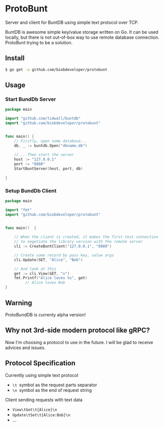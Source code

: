 # ProtoBunt
Server and client for BuntDB using simple text protocol over TCP. 

BuntDB is awesome simple key/value storage written on Go. 
It can be used locally, but there is not out-of-box way to use remote database connection.
ProtoBunt trying to be a solution.

## Install
```sh
$ go get -u github.com/biobdeveloper/protobunt
```
## Usage

### Start BundDb Server
```go
package main

import "github.com/tidwall/buntdb"
import "github.com/biobdeveloper/protobunt"


func main() {
	// Firstly, open some database...
	db, _ := buntdb.Open("dbname.db")
	
	// ...Then start the server
	host := "127.0.0.1"
	port := "8080"
	StartBuntServer(host, port, db)
	
}
```

### Setup BundDb Client
```go
package main

import "fmt"
import "github.com/biobdeveloper/protobunt"


func main()  {
	
	// When the client is created, it makes the first test connection 
	// to negotiate the library version with the remote server
	cli := CreateBuntClient("127.0.0.1", "8080")

	// Create some record by pass key, value args
	cli.Update(SET, "Alice", "Bob")

	// And look at this
	get := cli.View(GET, "x")
	fmt.Printf("Alice loves %s", get)
         // Alice loves Bob
}
```

## Warning
ProtoBundDB is currenty alpha version!

## Why not 3rd-side modern protocol like gRPC?
Now I'm choosing a protocol to use in the future. I will be glad to receive advices and issues.

## Protocol Specification
Currently using simple text protocol
* `\t `symbol as the request parts separator
* `\n `symbol as the end of request string

Client sending requests with text data 
* `View\tGet\t{Alice}\n`
* `Update\tSet\t{Alice:Bob}\n`
* ...